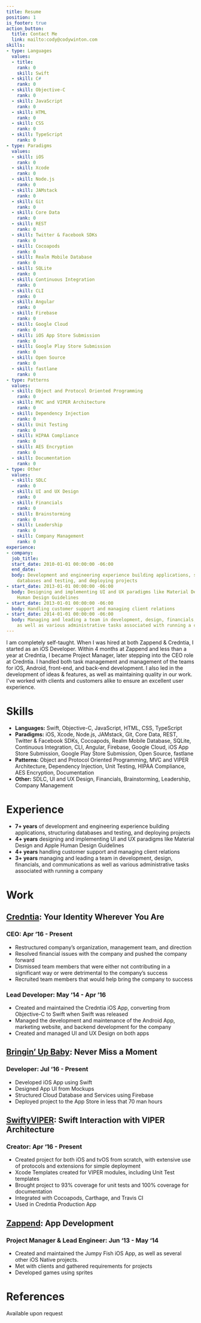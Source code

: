 ```yaml
---
title: Resume
position: 1
is_footer: true
action_button:
  title: Contact Me
  link: mailto:cody@codywinton.com
skills:
- type: Languages
  values:
  - title: 
    rank: 0
    skill: Swift
  - skill: C#
    rank: 0
  - skill: Objective-C
    rank: 0
  - skill: JavaScript
    rank: 0
  - skill: HTML
    rank: 0
  - skill: CSS
    rank: 0
  - skill: TypeScript
    rank: 0
- type: Paradigms
  values:
  - skill: iOS
    rank: 0
  - skill: Xcode
    rank: 0
  - skill: Node.js
    rank: 0
  - skill: JAMstack
    rank: 0
  - skill: Git
    rank: 0
  - skill: Core Data
    rank: 0
  - skill: REST
    rank: 0
  - skill: Twitter & Facebook SDKs
    rank: 0
  - skill: Cocoapods
    rank: 0
  - skill: Realm Mobile Database
    rank: 0
  - skill: SQLite
    rank: 0
  - skill: Continuous Integration
    rank: 0
  - skill: CLI
    rank: 0
  - skill: Angular
    rank: 0
  - skill: Firebase
    rank: 0
  - skill: Google Cloud
    rank: 0
  - skill: iOS App Store Submission
    rank: 0
  - skill: Google Play Store Submission
    rank: 0
  - skill: Open Source
    rank: 0
  - skill: fastlane
    rank: 0
- type: Patterns
  values:
  - skill: Object and Protocol Oriented Programming
    rank: 0
  - skill: MVC and VIPER Architecture
    rank: 0
  - skill: Dependency Injection
    rank: 0
  - skill: Unit Testing
    rank: 0
  - skill: HIPAA Compliance
    rank: 0
  - skill: AES Encryption
    rank: 0
  - skill: Documentation
    rank: 0
- type: Other
  values:
  - skill: SDLC
    rank: 0
  - skill: UI and UX Design
    rank: 0
  - skill: Financials
    rank: 0
  - skill: Brainstorming
    rank: 0
  - skill: Leadership
    rank: 0
  - skill: Company Management
    rank: 0
experience:
- company: 
  job_title: 
  start_date: 2010-01-01 00:00:00 -06:00
  end_date: 
  body: Development and engineering experience building applications, structuring
    databases and testing, and deploying projects
- start_date: 2013-01-01 00:00:00 -06:00
  body: Designing and implementing UI and UX paradigms like Material Design and Apple
    Human Design Guidelines
- start_date: 2013-01-01 00:00:00 -06:00
  body: Handling customer support and managing client relations
- start_date: 2014-01-01 00:00:00 -06:00
  body: Managing and leading a team in development, design, financials, and communications
    as well as various administrative tasks associated with running a company
---
```


I am completely self-taught. When I was hired at both Zappend & Credntia, I started as an iOS Developer. Within 4 months at Zappend and less than a year at Credntia, I became Project Manager, later stepping into the CEO role at Credntia. I handled both task management and management of the teams for iOS, Android, front-end, and back-end development. I also led in the development of ideas & features, as well as maintaining quality in our work. I've worked with clients and customers alike to ensure an excellent user experience.

# Skills

- **Languages:** Swift, Objective-C, JavaScript, HTML, CSS, TypeScript
- **Paradigms:** iOS, Xcode, Node.js, JAMstack, Git, Core Data, REST, Twitter & Facebook SDKs, Cocoapods, Realm Mobile Database, SQLite, Continuous Integration, CLI, Angular, Firebase, Google Cloud, iOS App Store Submission, Google Play Store Submission, Open Source, fastlane
- **Patterns:** Object and Protocol Oriented Programming, MVC and VIPER Architecture, Dependency Injection, Unit Testing, HIPAA Compliance, AES Encryption, Documentation
- **Other:** SDLC, UI and UX Design, Financials, Brainstorming, Leadership, Company Management

# Experience

- **7+ years** of development and engineering experience building applications, structuring databases and testing, and deploying projects
- **4+ years** designing and implementing UI and UX paradigms like Material Design and Apple Human Design Guidelines
- **4+ years** handling customer support and managing client relations
- **3+ years** managing and leading a team in development, design, financials, and communications as well as various administrative tasks associated with running a company

# Work

## [Credntia](http://credntia.com): Your Identity Wherever You Are

### CEO: Apr ‘16 - Present

- Restructured company’s organization, management team, and direction
- Resolved financial issues with the company and pushed the company forward
- Dismissed team members that were either not contributing in a significant way or were detrimental to the company’s success
- Recruited team members that would help bring the company to success

### Lead Developer: May ‘14 - Apr ’16

- Created and maintained the Credntia iOS App, converting from Objective-C to Swift when Swift was released
- Managed the development and maintenance of the Android App, marketing website, and backend development for the company
- Created and managed UI and UX Design on both apps

## [Bringin’ Up Baby](http://bringinupbaby.com): Never Miss a Moment

### Developer: Jul ‘16 - Present

- Developed iOS App using Swift
- Designed App UI from Mockups
- Structured Cloud Database and Services using Firebase
- Deployed project to the App Store in less that 70 man hours

## [SwiftyVIPER](https://github.com/codytwinton/SwiftyVIPER): Swift Interaction with VIPER Architecture

### Creator: Apr ‘16 - Present

- Created project for both iOS and tvOS from scratch, with extensive use of protocols and extensions for simple deployment
- Xcode Templates created for VIPER modules, including Unit Test templates
- Brought project to 93% coverage for unit tests and 100% coverage for documentation
- Integrated with Cocoapods, Carthage, and Travis CI
- Used in Credntia Production App

## [Zappend](https://itunes.apple.com/app/id827138523): App Development

### Project Manager & Lead Engineer: Jun ‘13 - May ‘14

- Created and maintained the Jumpy Fish iOS App, as well as several other iOS Native projects.
- Met with clients and gathered requirements for projects
- Developed games using sprites

# References

Available upon request
